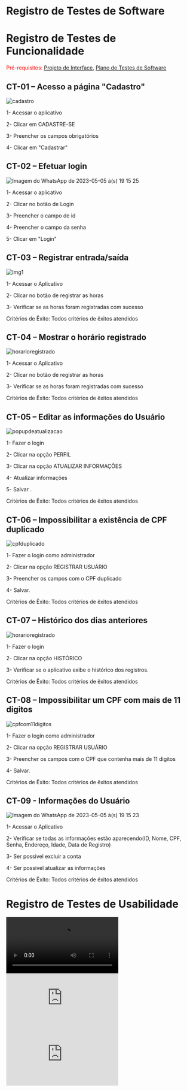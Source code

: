 # Registro de Testes de Software

# Registro de Testes de Funcionalidade

<span style="color:red">Pré-requisitos: <a href="3-Projeto de Interface.md"> Projeto de Interface</a></span>, <a href="8-Plano de Testes de Software.md"> Plano de Testes de Software</a>

## CT-01 – Acesso a página "Cadastro"


![cadastro](https://user-images.githubusercontent.com/85715072/236695568-356e20d4-f400-4034-bc0c-48fb83be5b7d.jpg)

1- Acessar o aplicativo

2- Clicar em CADASTRE-SE

3- Preencher os campos obrigatórios

4- Clicar em "Cadastrar"


## CT-02 – Efetuar login


![Imagem do WhatsApp de 2023-05-05 à(s) 19 15 25](https://user-images.githubusercontent.com/85715072/236695580-dc0acbc5-02c0-44f8-94ae-f0b7a0c3c3a2.jpg)

1- Acessar o aplicativo

2- Clicar no botão de Login

3- Preencher o campo de id

4- Preencher o campo da senha

5- Clicar em "Login"


## CT-03 – Registrar entrada/saída



![img1](https://github.com/ICEI-PUC-Minas-PMV-ADS/pmv-ads-2023-1-e3-proj-int-t2-grupo4/assets/103431710/01d7e306-e915-4471-b959-47cede34e482)

1- Acessar o Aplicativo

2- Clicar no botão de registrar as horas

3- Verificar se as horas foram registradas com sucesso

Critérios de Êxito: Todos critérios de êxitos atendidos


## CT-04 – Mostrar o horário registrado


![horarioregistrado](https://github.com/ICEI-PUC-Minas-PMV-ADS/pmv-ads-2023-1-e3-proj-int-t2-grupo4/assets/85715072/6740d569-5244-455a-8a17-98a57220d5c2)

1- Acessar o Aplicativo

2- Clicar no botão de registrar as horas

3- Verificar se as horas foram registradas com sucesso 

Critérios de Êxito: Todos critérios de êxitos atendidos


## CT-05 – Editar as informações do Usuário


![popupdeatualizacao](https://github.com/ICEI-PUC-Minas-PMV-ADS/pmv-ads-2023-1-e3-proj-int-t2-grupo4/assets/85715072/b09929f7-d976-40f9-8228-2ed340d7459c)

1- Fazer o login

2- Clicar na opção PERFIL

3- Clicar na opção ATUALIZAR INFORMAÇÕES

4- Atualizar informações

5- Salvar .

Critérios de Êxito: Todos critérios de êxitos atendidos


## CT-06 – Impossibilitar a existência de CPF duplicado


![cpfduplicado](https://github.com/ICEI-PUC-Minas-PMV-ADS/pmv-ads-2023-1-e3-proj-int-t2-grupo4/assets/85715072/b37bdbf0-66e5-48d1-a621-673056e8f562)

1- Fazer o login como administrador

2- Clicar na opção REGISTRAR USUÁRIO

3- Preencher os campos com o CPF duplicado

4- Salvar.

Critérios de Êxito: Todos critérios de êxitos atendidos


## CT-07 – Histórico dos dias anteriores


![horarioregistrado](https://github.com/ICEI-PUC-Minas-PMV-ADS/pmv-ads-2023-1-e3-proj-int-t2-grupo4/assets/85715072/b81e1695-76f7-4321-8e62-c60b5801d79f)

1- Fazer o login

2- Clicar na opção HISTÓRICO

3- Verificar se o aplicativo exibe o histórico dos registros.

Critérios de Êxito: Todos critérios de êxitos atendidos


## CT-08 – Impossibilitar um CPF com mais de 11 digitos


![cpfcom11digitos](https://github.com/ICEI-PUC-Minas-PMV-ADS/pmv-ads-2023-1-e3-proj-int-t2-grupo4/assets/85715072/c987402c-ada2-4595-a36d-26f10d22eea7)

1- Fazer o login como administrador

2- Clicar na opção REGISTRAR USUÁRIO

3- Preencher os campos com o CPF que contenha mais de 11 digitos

4- Salvar.

Critérios de Êxito: Todos critérios de êxitos atendidos


## CT-09 - Informações do Usuário 


![Imagem do WhatsApp de 2023-05-05 à(s) 19 15 23](https://user-images.githubusercontent.com/103431710/236580434-23b970f0-4916-4a34-a741-46db89c856c1.jpg)

1- Acessar o Aplicativo 

2- Verificar se todas as informações estão aparecendo(ID, Nome, CPF, Senha, Endereço, Idade, Data de Registro)

3- Ser possivel excluir a conta 

4- Ser possivel atualizar as informações 

Critérios de Êxito: Todos critérios de êxitos atendidos

# Registro de Testes de Usabilidade
![usabilidade](https://github.com/ICEI-PUC-Minas-PMV-ADS/pmv-ads-2023-1-e3-proj-int-t2-grupo4/edit/main/docs/img/testeUsabilidade.mp4)
![usabilidadeparte1](https://github.com/ICEI-PUC-Minas-PMV-ADS/pmv-ads-2023-1-e3-proj-int-t2-grupo4/edit/main/docs/img/Usabilidade.part1.rar)
![usabilidadeparte2](https://github.com/ICEI-PUC-Minas-PMV-ADS/pmv-ads-2023-1-e3-proj-int-t2-grupo4/edit/main/docs/img/Usabilidade.part2.rar)

